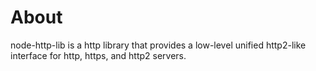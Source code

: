 # About

node-http-lib is a http library that provides a low-level unified http2-like interface for http, https, and http2 servers.
